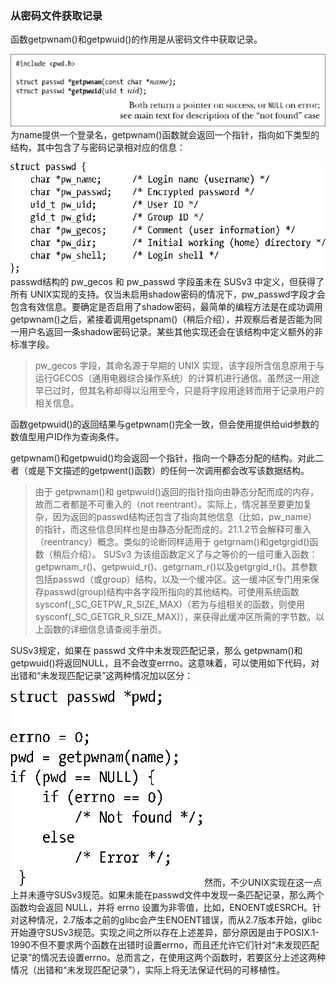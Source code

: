 ### 从密码文件获取记录

函数getpwnam()和getpwuid()的作用是从密码文件中获取记录。



![173.png](../images/173.png)
为name提供一个登录名，getpwnam()函数就会返回一个指针，指向如下类型的结构，其中包含了与密码记录相对应的信息：



![174.png](../images/174.png)
passwd结构的 pw_gecos 和 pw_passwd 字段虽未在 SUSv3 中定义，但获得了所有 UNIX实现的支持。仅当未启用shadow密码的情况下，pw_passwd字段才会包含有效信息。要确定是否启用了shadow密码，最简单的编程方法是在成功调用getpwnam()之后，紧接着调用getspnam()（稍后介绍），并观察后者是否能为同一用户名返回一条shadow密码记录。某些其他实现还会在该结构中定义额外的非标准字段。

> pw_gecos 字段，其命名源于早期的 UNIX 实现，该字段所含信息原用于与运行GECOS（通用电器综合操作系统）的计算机进行通信。虽然这一用途早已过时，但其名称却得以沿用至今，只是将字段用途转而用于记录用户的相关信息。

函数getpwuid()的返回结果与getpwnam()完全一致，但会使用提供给uid参数的数值型用户ID作为查询条件。

getpwnam()和getpwuid()均会返回一个指针，指向一个静态分配的结构。对此二者（或是下文描述的getpwent()函数）的任何一次调用都会改写该数据结构。

> 由于 getpwnam()和 getpwuid()返回的指针指向由静态分配而成的内存，故而二者都是不可重入的（not reentrant）。实际上，情况甚至要更加复杂，因为返回的passwd结构还包含了指向其他信息（比如，pw_name）的指针，而这些信息同样也是由静态分配而成的。21.1.2节会解释可重入（reentrancy）概念。类似的论断同样适用于 getgrnam()和getgrgid()函数（稍后介绍）。
> SUSv3 为该组函数定义了与之等价的一组可重入函数：getpwnam_r()、getpwuid_r()、getgrnam_r()以及getgrgid_r()。其参数包括passwd（或group）结构，以及一个缓冲区。这一缓冲区专门用来保存passwd(group)结构中各字段所指向的其他结构。可使用系统函数sysconf(_SC_GETPW_R_SIZE_MAX)（若为与组相关的函数，则使用 sysconf(_SC_GETGR_R_SIZE_MAX)），来获得此缓冲区所需的字节数。以上函数的详细信息请查阅手册页。

SUSv3规定，如果在 passwd 文件中未发现匹配记录，那么 getpwnam()和 getpwuid()将返回NULL，且不会改变errno。这意味着，可以使用如下代码，对出错和“未发现匹配记录”这两种情况加以区分：



![175.png](../images/175.png)
然而，不少UNIX实现在这一点上并未遵守SUSv3规范。如果未能在passwd文件中发现一条匹配记录，那么两个函数均会返回 NULL，并将 errno 设置为非零值，比如，ENOENT或ESRCH。针对这种情况，2.7版本之前的glibc会产生ENOENT错误，而从2.7版本开始，glibc开始遵守SUSv3规范。实现之间之所以存在上述差异，部分原因是由于POSIX.1-1990不但不要求两个函数在出错时设置errno，而且还允许它们针对“未发现匹配记录”的情况去设置errno。总而言之，在使用这两个函数时，若要区分上述这两种情况（出错和“未发现匹配记录”），实际上将无法保证代码的可移植性。

